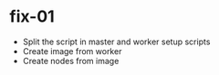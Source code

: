 # fix-01

- Split the script in master and worker setup scripts
- Create image from worker
- Create nodes from image
